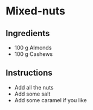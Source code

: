 # Mixed-nuts

## Ingredients

- 100 g Almonds
- 100 g Cashews


## Instructions

- Add all the nuts
- Add some salt
- Add some caramel if you like
